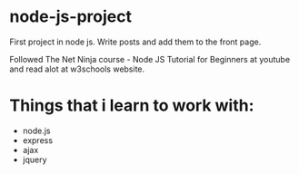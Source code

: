 # node-js-project
First project in node js.
Write posts and add them to the front page.

Followed The Net Ninja course - Node JS Tutorial for Beginners at youtube and read alot at w3schools website.

# Things that i learn to work with:
* node.js 
* express
* ajax
* jquery

